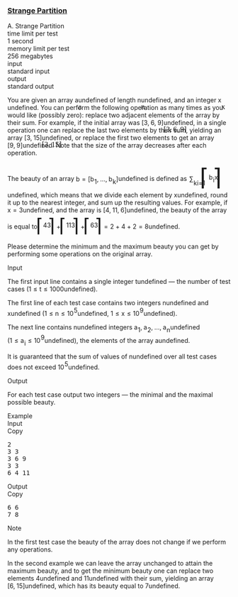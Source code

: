 <h3><a href="https://codeforces.com/contest/1471/problem/A" target="_blank" rel="noopener noreferrer">Strange Partition</a></h3>
<div class="header"><div class="title">A. Strange Partition</div><div class="time-limit"><div class="property-title">time limit per test</div>1 second</div><div class="memory-limit"><div class="property-title">memory limit per test</div>256 megabytes</div><div class="input-file input-standard"><div class="property-title">input</div>standard input</div><div class="output-file output-standard"><div class="property-title">output</div>standard output</div></div><div><p>You are given an array <span class="MathJax_Preview" style="color: inherit;"><span class="MJXp-math" id="MJXp-Span-1"><span class="MJXp-mi MJXp-italic" id="MJXp-Span-2">a</span></span></span><span class="MathJax MathJax_Processed" id="MathJax-Element-1-Frame" tabindex="0" style=""><nobr><span class="math" id="MathJax-Span-1"><span style="display: inline-block; position: relative; width: 0em; height: 0px; font-size: 122%;"><span style="position: absolute;"><span class="mrow" id="MathJax-Span-2"><span class="mi" id="MathJax-Span-3" style="font-family: MathJax_Math-italic;">a</span></span></span></span></span></nobr></span>undefined of length <span class="MathJax_Preview" style="color: inherit;"><span class="MJXp-math" id="MJXp-Span-3"><span class="MJXp-mi MJXp-italic" id="MJXp-Span-4">n</span></span></span><span class="MathJax MathJax_Processed" id="MathJax-Element-2-Frame" tabindex="0" style=""><nobr><span class="math" id="MathJax-Span-4"><span style="display: inline-block; position: relative; width: 0em; height: 0px; font-size: 122%;"><span style="position: absolute;"><span class="mrow" id="MathJax-Span-5"><span class="mi" id="MathJax-Span-6" style="font-family: MathJax_Math-italic;">n</span></span></span></span></span></nobr></span>undefined, and an integer <span class="MathJax_Preview" style="color: inherit;"><span class="MJXp-math" id="MJXp-Span-5"><span class="MJXp-mi MJXp-italic" id="MJXp-Span-6">x</span></span></span><span class="MathJax MathJax_Processed" id="MathJax-Element-3-Frame" tabindex="0" style=""><nobr><span class="math" id="MathJax-Span-7"><span style="display: inline-block; position: relative; width: 0em; height: 0px; font-size: 122%;"><span style="position: absolute;"><span class="mrow" id="MathJax-Span-8"><span class="mi" id="MathJax-Span-9" style="font-family: MathJax_Math-italic;">x</span></span></span></span></span></nobr></span>undefined. You can perform the following operation as many times as you would like (possibly zero): replace two adjacent elements of the array by their sum. For example, if the initial array was <span class="MathJax_Preview" style="color: inherit;"><span class="MJXp-math" id="MJXp-Span-7"><span class="MJXp-mo" id="MJXp-Span-8" style="margin-left: 0em; margin-right: 0em;">[</span><span class="MJXp-mn" id="MJXp-Span-9">3</span><span class="MJXp-mo" id="MJXp-Span-10" style="margin-left: 0em; margin-right: 0.222em;">,</span><span class="MJXp-mn" id="MJXp-Span-11">6</span><span class="MJXp-mo" id="MJXp-Span-12" style="margin-left: 0em; margin-right: 0.222em;">,</span><span class="MJXp-mn" id="MJXp-Span-13">9</span><span class="MJXp-mo" id="MJXp-Span-14" style="margin-left: 0em; margin-right: 0em;">]</span></span></span><span class="MathJax MathJax_Processed" id="MathJax-Element-4-Frame" tabindex="0" style=""><nobr><span class="math" id="MathJax-Span-10"><span style="display: inline-block; position: relative; width: 0em; height: 0px; font-size: 122%;"><span style="position: absolute;"><span class="mrow" id="MathJax-Span-11"><span class="mo" id="MathJax-Span-12" style="font-family: MathJax_Main;">[</span><span class="mn" id="MathJax-Span-13" style="font-family: MathJax_Main;">3</span><span class="mo" id="MathJax-Span-14" style="font-family: MathJax_Main;">,</span><span class="mn" id="MathJax-Span-15" style="font-family: MathJax_Main; padding-left: 0.179em;">6</span><span class="mo" id="MathJax-Span-16" style="font-family: MathJax_Main;">,</span><span class="mn" id="MathJax-Span-17" style="font-family: MathJax_Main; padding-left: 0.179em;">9</span><span class="mo" id="MathJax-Span-18" style="font-family: MathJax_Main;">]</span></span></span></span></span></nobr></span>undefined, in a single operation one can replace the last two elements by their sum, yielding an array <span class="MathJax_Preview" style="color: inherit;"><span class="MJXp-math" id="MJXp-Span-15"><span class="MJXp-mo" id="MJXp-Span-16" style="margin-left: 0em; margin-right: 0em;">[</span><span class="MJXp-mn" id="MJXp-Span-17">3</span><span class="MJXp-mo" id="MJXp-Span-18" style="margin-left: 0em; margin-right: 0.222em;">,</span><span class="MJXp-mn" id="MJXp-Span-19">15</span><span class="MJXp-mo" id="MJXp-Span-20" style="margin-left: 0em; margin-right: 0em;">]</span></span></span><span class="MathJax MathJax_Processed" id="MathJax-Element-5-Frame" tabindex="0" style=""><nobr><span class="math" id="MathJax-Span-19"><span style="display: inline-block; position: relative; width: 0em; height: 0px; font-size: 122%;"><span style="position: absolute;"><span class="mrow" id="MathJax-Span-20"><span class="mo" id="MathJax-Span-21" style="font-family: MathJax_Main;">[</span><span class="mn" id="MathJax-Span-22" style="font-family: MathJax_Main;">3</span><span class="mo" id="MathJax-Span-23" style="font-family: MathJax_Main;">,</span><span class="mn" id="MathJax-Span-24" style="font-family: MathJax_Main; padding-left: 0.179em;">15</span><span class="mo" id="MathJax-Span-25" style="font-family: MathJax_Main;">]</span></span></span></span></span></nobr></span>undefined, or replace the first two elements to get an array <span class="MathJax_Preview" style="color: inherit;"><span class="MJXp-math" id="MJXp-Span-21"><span class="MJXp-mo" id="MJXp-Span-22" style="margin-left: 0em; margin-right: 0em;">[</span><span class="MJXp-mn" id="MJXp-Span-23">9</span><span class="MJXp-mo" id="MJXp-Span-24" style="margin-left: 0em; margin-right: 0.222em;">,</span><span class="MJXp-mn" id="MJXp-Span-25">9</span><span class="MJXp-mo" id="MJXp-Span-26" style="margin-left: 0em; margin-right: 0em;">]</span></span></span><span class="MathJax MathJax_Processing" id="MathJax-Element-6-Frame" tabindex="0"></span>undefined. Note that the size of the array decreases after each operation.</p><p>The <span class="tex-font-style-it">beauty</span> of an array <span class="MathJax_Preview" style="color: inherit;"><span class="MJXp-math" id="MJXp-Span-27"><span class="MJXp-mi MJXp-italic" id="MJXp-Span-28">b</span><span class="MJXp-mo" id="MJXp-Span-29" style="margin-left: 0.333em; margin-right: 0.333em;">=</span><span class="MJXp-mo" id="MJXp-Span-30" style="margin-left: 0em; margin-right: 0em;">[</span><span class="MJXp-msubsup" id="MJXp-Span-31"><span class="MJXp-mi MJXp-italic" id="MJXp-Span-32" style="margin-right: 0.05em;">b</span><span class="MJXp-mn MJXp-script" id="MJXp-Span-33" style="vertical-align: -0.4em;">1</span></span><span class="MJXp-mo" id="MJXp-Span-34" style="margin-left: 0em; margin-right: 0.222em;">,</span><span class="MJXp-mo" id="MJXp-Span-35" style="margin-left: 0em; margin-right: 0em;">…</span><span class="MJXp-mo" id="MJXp-Span-36" style="margin-left: 0em; margin-right: 0.222em;">,</span><span class="MJXp-msubsup" id="MJXp-Span-37"><span class="MJXp-mi MJXp-italic" id="MJXp-Span-38" style="margin-right: 0.05em;">b</span><span class="MJXp-mi MJXp-italic MJXp-script" id="MJXp-Span-39" style="vertical-align: -0.4em;">k</span></span><span class="MJXp-mo" id="MJXp-Span-40" style="margin-left: 0em; margin-right: 0em;">]</span></span></span><span class="MathJax MathJax_Processing" id="MathJax-Element-7-Frame" tabindex="0"></span>undefined is defined as <span class="MathJax_Preview" style="color: inherit;"><span class="MJXp-math" id="MJXp-Span-41"><span class="MJXp-msubsup" id="MJXp-Span-42"><span class="MJXp-mo" id="MJXp-Span-43" style="margin-left: 0.111em; margin-right: 0.05em;">∑</span><span class="MJXp-script-box" style="height: 1.86em; vertical-align: -0.64em;"><span class=" MJXp-script"><span><span style="margin-bottom: -0.25em;"><span class="MJXp-mi MJXp-italic" id="MJXp-Span-48">k</span></span></span></span><span class=" MJXp-script"><span><span style="margin-top: -0.85em;"><span class="MJXp-mrow" id="MJXp-Span-44"><span class="MJXp-mi MJXp-italic" id="MJXp-Span-45">i</span><span class="MJXp-mo" id="MJXp-Span-46">=</span><span class="MJXp-mn" id="MJXp-Span-47">1</span></span></span></span></span></span></span><span class="MJXp-mrow" id="MJXp-Span-49"><span class="MJXp-mo" id="MJXp-Span-50" style="margin-left: 0em; margin-right: 0em; vertical-align: -0.689em;"><span class="MJXp-right MJXp-scale4" style="font-size: 3.756em; margin-left: -0.23em;">⌈</span></span><span class="MJXp-mfrac" id="MJXp-Span-51" style="vertical-align: 0.25em;"><span class="MJXp-box MJXp-script"><span class="MJXp-msubsup" id="MJXp-Span-52"><span class="MJXp-mi MJXp-italic" id="MJXp-Span-53" style="margin-right: 0.05em;">b</span><span class="MJXp-mi MJXp-italic MJXp-script" id="MJXp-Span-54" style="vertical-align: -0.4em;">i</span></span></span><span class="MJXp-box" style="margin-top: -0.9em;"><span class="MJXp-denom"><span><span class="MJXp-rule" style="height: 1em; border-top: none; border-bottom: 1px solid; margin: 0.1em 0px;"></span></span><span><span class="MJXp-box MJXp-script"><span class="MJXp-mi MJXp-italic" id="MJXp-Span-55">x</span></span></span></span></span></span><span class="MJXp-mo" id="MJXp-Span-56" style="margin-left: 0em; margin-right: 0em; vertical-align: -0.689em;"><span class="MJXp-right MJXp-scale4" style="font-size: 3.756em; margin-left: -0.23em;">⌉</span></span></span></span></span><span class="MathJax MathJax_Processing" id="MathJax-Element-8-Frame" tabindex="0"></span>undefined, which means that we divide each element by <span class="MathJax_Preview" style="color: inherit;"><span class="MJXp-math" id="MJXp-Span-57"><span class="MJXp-mi MJXp-italic" id="MJXp-Span-58">x</span></span></span><span class="MathJax MathJax_Processing" id="MathJax-Element-9-Frame" tabindex="0"></span>undefined, round it up to the nearest integer, and sum up the resulting values. For example, if <span class="MathJax_Preview" style="color: inherit;"><span class="MJXp-math" id="MJXp-Span-59"><span class="MJXp-mi MJXp-italic" id="MJXp-Span-60">x</span><span class="MJXp-mo" id="MJXp-Span-61" style="margin-left: 0.333em; margin-right: 0.333em;">=</span><span class="MJXp-mn" id="MJXp-Span-62">3</span></span></span><span class="MathJax MathJax_Processing" id="MathJax-Element-10-Frame" tabindex="0"></span>undefined, and the array is <span class="MathJax_Preview" style="color: inherit;"><span class="MJXp-math" id="MJXp-Span-63"><span class="MJXp-mo" id="MJXp-Span-64" style="margin-left: 0em; margin-right: 0em;">[</span><span class="MJXp-mn" id="MJXp-Span-65">4</span><span class="MJXp-mo" id="MJXp-Span-66" style="margin-left: 0em; margin-right: 0.222em;">,</span><span class="MJXp-mn" id="MJXp-Span-67">11</span><span class="MJXp-mo" id="MJXp-Span-68" style="margin-left: 0em; margin-right: 0.222em;">,</span><span class="MJXp-mn" id="MJXp-Span-69">6</span><span class="MJXp-mo" id="MJXp-Span-70" style="margin-left: 0em; margin-right: 0em;">]</span></span></span><span class="MathJax MathJax_Processing" id="MathJax-Element-11-Frame" tabindex="0"></span>undefined, the beauty of the array is equal to <span class="MathJax_Preview" style="color: inherit;"><span class="MJXp-math" id="MJXp-Span-71"><span class="MJXp-mrow" id="MJXp-Span-72"><span class="MJXp-mo" id="MJXp-Span-73" style="margin-left: 0em; margin-right: 0em; vertical-align: -0.5em;"><span class="MJXp-right MJXp-scale5" style="font-size: 3em; margin-left: -0.18em;">⌈</span></span><span class="MJXp-mfrac" id="MJXp-Span-74" style="vertical-align: 0.25em;"><span class="MJXp-box MJXp-script"><span class="MJXp-mn" id="MJXp-Span-75">4</span></span><span class="MJXp-box" style="margin-top: -0.9em;"><span class="MJXp-denom"><span><span class="MJXp-rule" style="height: 1em; border-top: none; border-bottom: 1px solid; margin: 0.1em 0px;"></span></span><span><span class="MJXp-box MJXp-script"><span class="MJXp-mn" id="MJXp-Span-76">3</span></span></span></span></span></span><span class="MJXp-mo" id="MJXp-Span-77" style="margin-left: 0em; margin-right: 0em; vertical-align: -0.5em;"><span class="MJXp-right MJXp-scale5" style="font-size: 3em; margin-left: -0.18em;">⌉</span></span></span><span class="MJXp-mo" id="MJXp-Span-78" style="margin-left: 0.267em; margin-right: 0.267em;">+</span><span class="MJXp-mrow" id="MJXp-Span-79"><span class="MJXp-mo" id="MJXp-Span-80" style="margin-left: 0em; margin-right: 0em; vertical-align: -0.5em;"><span class="MJXp-right MJXp-scale5" style="font-size: 3em; margin-left: -0.18em;">⌈</span></span><span class="MJXp-mfrac" id="MJXp-Span-81" style="vertical-align: 0.25em;"><span class="MJXp-box MJXp-script"><span class="MJXp-mn" id="MJXp-Span-82">11</span></span><span class="MJXp-box" style="margin-top: -0.9em;"><span class="MJXp-denom"><span><span class="MJXp-rule" style="height: 1em; border-top: none; border-bottom: 1px solid; margin: 0.1em 0px;"></span></span><span><span class="MJXp-box MJXp-script"><span class="MJXp-mn" id="MJXp-Span-83">3</span></span></span></span></span></span><span class="MJXp-mo" id="MJXp-Span-84" style="margin-left: 0em; margin-right: 0em; vertical-align: -0.5em;"><span class="MJXp-right MJXp-scale5" style="font-size: 3em; margin-left: -0.18em;">⌉</span></span></span><span class="MJXp-mo" id="MJXp-Span-85" style="margin-left: 0.267em; margin-right: 0.267em;">+</span><span class="MJXp-mrow" id="MJXp-Span-86"><span class="MJXp-mo" id="MJXp-Span-87" style="margin-left: 0em; margin-right: 0em; vertical-align: -0.5em;"><span class="MJXp-right MJXp-scale5" style="font-size: 3em; margin-left: -0.18em;">⌈</span></span><span class="MJXp-mfrac" id="MJXp-Span-88" style="vertical-align: 0.25em;"><span class="MJXp-box MJXp-script"><span class="MJXp-mn" id="MJXp-Span-89">6</span></span><span class="MJXp-box" style="margin-top: -0.9em;"><span class="MJXp-denom"><span><span class="MJXp-rule" style="height: 1em; border-top: none; border-bottom: 1px solid; margin: 0.1em 0px;"></span></span><span><span class="MJXp-box MJXp-script"><span class="MJXp-mn" id="MJXp-Span-90">3</span></span></span></span></span></span><span class="MJXp-mo" id="MJXp-Span-91" style="margin-left: 0em; margin-right: 0em; vertical-align: -0.5em;"><span class="MJXp-right MJXp-scale5" style="font-size: 3em; margin-left: -0.18em;">⌉</span></span></span><span class="MJXp-mo" id="MJXp-Span-92" style="margin-left: 0.333em; margin-right: 0.333em;">=</span><span class="MJXp-mn" id="MJXp-Span-93">2</span><span class="MJXp-mo" id="MJXp-Span-94" style="margin-left: 0.267em; margin-right: 0.267em;">+</span><span class="MJXp-mn" id="MJXp-Span-95">4</span><span class="MJXp-mo" id="MJXp-Span-96" style="margin-left: 0.267em; margin-right: 0.267em;">+</span><span class="MJXp-mn" id="MJXp-Span-97">2</span><span class="MJXp-mo" id="MJXp-Span-98" style="margin-left: 0.333em; margin-right: 0.333em;">=</span><span class="MJXp-mn" id="MJXp-Span-99">8</span></span></span><span class="MathJax MathJax_Processing" id="MathJax-Element-12-Frame" tabindex="0"></span>undefined.</p><p>Please determine the minimum and the maximum beauty you can get by performing some operations on the original array.</p></div><div class="input-specification"><div class="section-title">Input</div><p>The first input line contains a single integer <span class="MathJax_Preview" style="color: inherit;"><span class="MJXp-math" id="MJXp-Span-100"><span class="MJXp-mi MJXp-italic" id="MJXp-Span-101">t</span></span></span><span class="MathJax MathJax_Processing" id="MathJax-Element-13-Frame" tabindex="0"></span>undefined&nbsp;— the number of test cases (<span class="MathJax_Preview" style="color: inherit;"><span class="MJXp-math" id="MJXp-Span-102"><span class="MJXp-mn" id="MJXp-Span-103">1</span><span class="MJXp-mo" id="MJXp-Span-104" style="margin-left: 0.333em; margin-right: 0.333em;">≤</span><span class="MJXp-mi MJXp-italic" id="MJXp-Span-105">t</span><span class="MJXp-mo" id="MJXp-Span-106" style="margin-left: 0.333em; margin-right: 0.333em;">≤</span><span class="MJXp-mn" id="MJXp-Span-107">1000</span></span></span><span class="MathJax MathJax_Processing" id="MathJax-Element-14-Frame" tabindex="0"></span>undefined).</p><p>The first line of each test case contains two integers <span class="MathJax_Preview" style="color: inherit;"><span class="MJXp-math" id="MJXp-Span-108"><span class="MJXp-mi MJXp-italic" id="MJXp-Span-109">n</span></span></span><span class="MathJax MathJax_Processing" id="MathJax-Element-15-Frame" tabindex="0"></span>undefined and <span class="MathJax_Preview" style="color: inherit;"><span class="MJXp-math" id="MJXp-Span-110"><span class="MJXp-mi MJXp-italic" id="MJXp-Span-111">x</span></span></span><span class="MathJax MathJax_Processing" id="MathJax-Element-16-Frame" tabindex="0"></span>undefined (<span class="MathJax_Preview" style="color: inherit;"><span class="MJXp-math" id="MJXp-Span-112"><span class="MJXp-mn" id="MJXp-Span-113">1</span><span class="MJXp-mo" id="MJXp-Span-114" style="margin-left: 0.333em; margin-right: 0.333em;">≤</span><span class="MJXp-mi MJXp-italic" id="MJXp-Span-115">n</span><span class="MJXp-mo" id="MJXp-Span-116" style="margin-left: 0.333em; margin-right: 0.333em;">≤</span><span class="MJXp-msubsup" id="MJXp-Span-117"><span class="MJXp-mn" id="MJXp-Span-118" style="margin-right: 0.05em;">10</span><span class="MJXp-mn MJXp-script" id="MJXp-Span-119" style="vertical-align: 0.5em;">5</span></span></span></span><span class="MathJax MathJax_Processing" id="MathJax-Element-17-Frame" tabindex="0"></span>undefined, <span class="MathJax_Preview" style="color: inherit;"><span class="MJXp-math" id="MJXp-Span-120"><span class="MJXp-mn" id="MJXp-Span-121">1</span><span class="MJXp-mo" id="MJXp-Span-122" style="margin-left: 0.333em; margin-right: 0.333em;">≤</span><span class="MJXp-mi MJXp-italic" id="MJXp-Span-123">x</span><span class="MJXp-mo" id="MJXp-Span-124" style="margin-left: 0.333em; margin-right: 0.333em;">≤</span><span class="MJXp-msubsup" id="MJXp-Span-125"><span class="MJXp-mn" id="MJXp-Span-126" style="margin-right: 0.05em;">10</span><span class="MJXp-mn MJXp-script" id="MJXp-Span-127" style="vertical-align: 0.5em;">9</span></span></span></span><span class="MathJax MathJax_Processing" id="MathJax-Element-18-Frame" tabindex="0"></span>undefined).</p><p>The next line contains <span class="MathJax_Preview" style="color: inherit;"><span class="MJXp-math" id="MJXp-Span-128"><span class="MJXp-mi MJXp-italic" id="MJXp-Span-129">n</span></span></span><span class="MathJax MathJax_Processing" id="MathJax-Element-19-Frame" tabindex="0"></span>undefined integers <span class="MathJax_Preview" style="color: inherit;"><span class="MJXp-math" id="MJXp-Span-130"><span class="MJXp-msubsup" id="MJXp-Span-131"><span class="MJXp-mi MJXp-italic" id="MJXp-Span-132" style="margin-right: 0.05em;">a</span><span class="MJXp-mn MJXp-script" id="MJXp-Span-133" style="vertical-align: -0.4em;">1</span></span><span class="MJXp-mo" id="MJXp-Span-134" style="margin-left: 0em; margin-right: 0.222em;">,</span><span class="MJXp-msubsup" id="MJXp-Span-135"><span class="MJXp-mi MJXp-italic" id="MJXp-Span-136" style="margin-right: 0.05em;">a</span><span class="MJXp-mn MJXp-script" id="MJXp-Span-137" style="vertical-align: -0.4em;">2</span></span><span class="MJXp-mo" id="MJXp-Span-138" style="margin-left: 0em; margin-right: 0.222em;">,</span><span class="MJXp-mo" id="MJXp-Span-139" style="margin-left: 0em; margin-right: 0em;">…</span><span class="MJXp-mo" id="MJXp-Span-140" style="margin-left: 0em; margin-right: 0.222em;">,</span><span class="MJXp-msubsup" id="MJXp-Span-141"><span class="MJXp-mi MJXp-italic" id="MJXp-Span-142" style="margin-right: 0.05em;">a</span><span class="MJXp-mi MJXp-italic MJXp-script" id="MJXp-Span-143" style="vertical-align: -0.4em;">n</span></span></span></span><span class="MathJax MathJax_Processing" id="MathJax-Element-20-Frame" tabindex="0"></span>undefined (<span class="MathJax_Preview" style="color: inherit;"><span class="MJXp-math" id="MJXp-Span-144"><span class="MJXp-mn" id="MJXp-Span-145">1</span><span class="MJXp-mo" id="MJXp-Span-146" style="margin-left: 0.333em; margin-right: 0.333em;">≤</span><span class="MJXp-msubsup" id="MJXp-Span-147"><span class="MJXp-mi MJXp-italic" id="MJXp-Span-148" style="margin-right: 0.05em;">a</span><span class="MJXp-mi MJXp-italic MJXp-script" id="MJXp-Span-149" style="vertical-align: -0.4em;">i</span></span><span class="MJXp-mo" id="MJXp-Span-150" style="margin-left: 0.333em; margin-right: 0.333em;">≤</span><span class="MJXp-msubsup" id="MJXp-Span-151"><span class="MJXp-mn" id="MJXp-Span-152" style="margin-right: 0.05em;">10</span><span class="MJXp-mn MJXp-script" id="MJXp-Span-153" style="vertical-align: 0.5em;">9</span></span></span></span><span class="MathJax MathJax_Processing" id="MathJax-Element-21-Frame" tabindex="0"></span>undefined), the elements of the array <span class="MathJax_Preview" style="color: inherit;"><span class="MJXp-math" id="MJXp-Span-154"><span class="MJXp-mi MJXp-italic" id="MJXp-Span-155">a</span></span></span><span class="MathJax MathJax_Processing" id="MathJax-Element-22-Frame" tabindex="0"></span>undefined. </p><p>It is guaranteed that the sum of values of <span class="MathJax_Preview" style="color: inherit;"><span class="MJXp-math" id="MJXp-Span-156"><span class="MJXp-mi MJXp-italic" id="MJXp-Span-157">n</span></span></span><span class="MathJax MathJax_Processing" id="MathJax-Element-23-Frame" tabindex="0"></span>undefined over all test cases does not exceed <span class="MathJax_Preview" style="color: inherit;"><span class="MJXp-math" id="MJXp-Span-158"><span class="MJXp-msubsup" id="MJXp-Span-159"><span class="MJXp-mn" id="MJXp-Span-160" style="margin-right: 0.05em;">10</span><span class="MJXp-mn MJXp-script" id="MJXp-Span-161" style="vertical-align: 0.5em;">5</span></span></span></span><span class="MathJax MathJax_Processing" id="MathJax-Element-24-Frame" tabindex="0"></span>undefined.</p></div><div class="output-specification"><div class="section-title">Output</div><p>For each test case output two integers&nbsp;— the minimal and the maximal possible beauty.</p></div><div class="sample-tests"><div class="section-title">Example</div><div class="sample-test"><div class="input"><div class="title">Input<div title="Copy" data-clipboard-target="#id00009919191334778477" id="id008382920268178472" class="input-output-copier">Copy</div></div><pre id="id00009919191334778477">2
3 3
3 6 9
3 3
6 4 11
</pre></div><div class="output"><div class="title">Output<div title="Copy" data-clipboard-target="#id009809377412576085" id="id005882889903714363" class="input-output-copier">Copy</div></div><pre id="id009809377412576085">6 6
7 8
</pre></div></div></div><div class="note"><div class="section-title">Note</div><p>In the first test case the beauty of the array does not change if we perform any operations.</p><p>In the second example we can leave the array unchanged to attain the maximum beauty, and to get the minimum beauty one can replace two elements <span class="MathJax_Preview" style="color: inherit;"><span class="MJXp-math" id="MJXp-Span-162"><span class="MJXp-mn" id="MJXp-Span-163">4</span></span></span><span class="MathJax MathJax_Processing" id="MathJax-Element-25-Frame" tabindex="0"></span>undefined and <span class="MathJax_Preview" style="color: inherit;"><span class="MJXp-math" id="MJXp-Span-164"><span class="MJXp-mn" id="MJXp-Span-165">11</span></span></span><span class="MathJax MathJax_Processing" id="MathJax-Element-26-Frame" tabindex="0"></span>undefined with their sum, yielding an array <span class="MathJax_Preview" style="color: inherit;"><span class="MJXp-math" id="MJXp-Span-166"><span class="MJXp-mo" id="MJXp-Span-167" style="margin-left: 0em; margin-right: 0em;">[</span><span class="MJXp-mn" id="MJXp-Span-168">6</span><span class="MJXp-mo" id="MJXp-Span-169" style="margin-left: 0em; margin-right: 0.222em;">,</span><span class="MJXp-mn" id="MJXp-Span-170">15</span><span class="MJXp-mo" id="MJXp-Span-171" style="margin-left: 0em; margin-right: 0em;">]</span></span></span><span class="MathJax MathJax_Processing" id="MathJax-Element-27-Frame" tabindex="0"></span>undefined, which has its beauty equal to <span class="MathJax_Preview" style="color: inherit;"><span class="MJXp-math" id="MJXp-Span-172"><span class="MJXp-mn" id="MJXp-Span-173">7</span></span></span><span class="MathJax MathJax_Processing" id="MathJax-Element-28-Frame" tabindex="0"></span>undefined.</p></div>